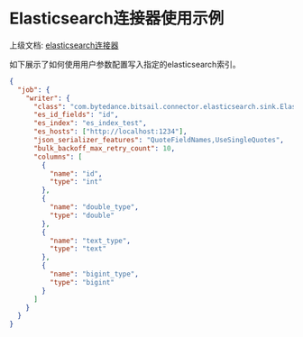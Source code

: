 # Elasticsearch连接器使用示例

上级文档: [elasticsearch连接器](./elasticsearch_zh.md) 

如下展示了如何使用用户参数配置写入指定的elasticsearch索引。

```json
{
  "job": {
    "writer": {
      "class": "com.bytedance.bitsail.connector.elasticsearch.sink.ElasticsearchSink",
      "es_id_fields": "id",
      "es_index": "es_index_test",
      "es_hosts": ["http://localhost:1234"],
      "json_serializer_features": "QuoteFieldNames,UseSingleQuotes",
      "bulk_backoff_max_retry_count": 10,
      "columns": [
        {
          "name": "id",
          "type": "int"
        },
        {
          "name": "double_type",
          "type": "double"
        },
        {
          "name": "text_type",
          "type": "text"
        },
        {
          "name": "bigint_type",
          "type": "bigint"
        }
      ]
    }
  }
}
```
